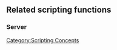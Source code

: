 Related scripting functions
---------------------------

### Server

[Category:Scripting Concepts](/docs/Category:Scripting_Concepts.md "wikilink")
